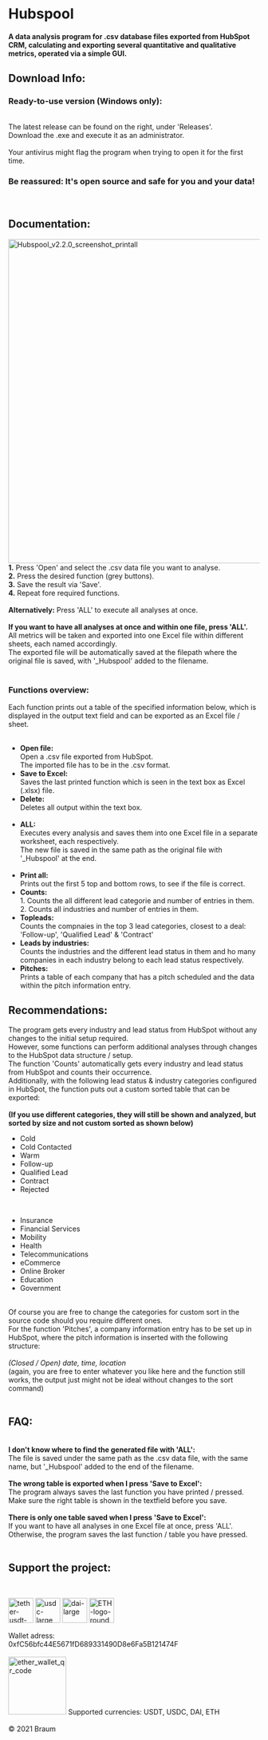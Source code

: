 # Hubspool
#### A data analysis program for .csv database files exported from HubSpot CRM, calculating and exporting several quantitative and qualitative metrics, operated via a simple GUI. 

## Download Info: <br>
<h3> Ready-to-use version (Windows only):</h3><br>
The latest release can be found on the right, under 'Releases'. <br>
Download the .exe and execute it as an administrator.<br>
<br>
Your antivirus might flag the program when trying to open it for the first time.
<h3>Be reassured: It's open source and safe for you and your data!</h3><br>

## Documentation: <br>
<img src="https://user-images.githubusercontent.com/86114549/124588954-b54b5200-de59-11eb-9aed-63bdae6f2f3e.png" alt="Hubspool_v2.2.0_screenshot_printall" height="650">
<br>
<strong>1.</strong> Press 'Open' and select the .csv data file you want to analyse. <br>
<strong>2.</strong> Press the desired function (grey buttons).<br>
<strong>3.</strong> Save the result via 'Save'. <br>
<strong>4.</strong> Repeat fore required functions. <br>
<br>
<strong>Alternatively:</strong> Press 'ALL' to execute all analyses at once.<br>
<br>
<strong>If you want to have all analyses at once and within one file, press 'ALL'.</strong><br>
All metrics will be taken and exported into one Excel file within different sheets, each named accordingly.<br>
The exported file will be automatically saved at the filepath where the original file is saved, with '_Hubspool' added to the filename.<br>
<br>
<h3>Functions overview:</h3>
Each function prints out a table of the specified information below, which is displayed in the output text field and can be exported as an Excel file / sheet.<br>
<br>
<ul>
<li><strong>Open file:</strong><br>
Open a .csv file exported from HubSpot.<br>
The imported file has to be in the .csv format.</li>
<li><strong>Save to Excel:</strong><br>
Saves the last printed function which is seen in the text box as Excel (.xlsx) file.<br></li>
<li><strong>Delete:</strong><br>
Deletes all output within the text box.<br></li>
<br>
<li><strong>ALL:</strong><br>
Executes every analysis and saves them into one Excel file in a separate worksheet, each respectively.<br>
The new file is saved in the same path as the original file with '_Hubspool' at the end.<br> 
<br>
<li><strong>Print all:</strong><br>
Prints out the first 5 top and bottom rows, to see if the file is correct.<br</li>
<li><strong>Counts:</strong><br>
1. Counts the all different lead categorie and number of entries in them.<br></li>
2. Counts all industries and number of entries in them.<br>
<li><strong>Topleads:</strong><br>
Counts the compnaies in the top 3 lead categories, closest to a deal: 'Follow-up', 'Qualified Lead' & 'Contract'<br></li>
<li><strong>Leads by industries:</strong><br>
Counts the industries and the different lead status in them and ho many companies in each industry belong to each lead status respectively.<br></li>
<li><strong>Pitches:</strong><br>
Prints a table of each company that has a pitch scheduled and the data within the pitch information entry.<br></li>
</ul>


## Recommendations: <br>
The program gets every industry and lead status from HubSpot without any changes to the initial setup required. <br>
However, some functions can perform additional analyses through changes to the HubSpot data structure / setup.<br>
The function 'Counts' automatically gets every industry and lead status from HubSpot and counts their occurrence.<br>
Additionally, with the following lead status & industry categories configured in HubSpot, the function puts out a custom sorted table that can be exported:<br>
<br>
<strong>(If you use different categories, they will still be shown and analyzed, but sorted by size and not custom sorted as shown below)</strong><br>
- Cold
- Cold Contacted
- Warm
- Follow-up
- Qualified Lead
- Contract
- Rejected
<br>
<ul>
<li>Insurance</li>
<li>Financial Services</li>
<li>Mobility</li>
<li>Health</li>
<li>Telecommunications</li>
<li>eCommerce</li>
<li>Online Broker</li>
<li>Education</li>
<li>Government</li>
</ul>
<br>
Of course you are free to change the categories for custom sort in the source code should you require different ones.<br>
For the function 'Pitches', a company information entry has to be set up in HubSpot, where the pitch information is inserted with the following structure:<br>
<br>
<em>(Closed / Open) date, time, location</em><br>
(again, you are free to enter whatever you like here and the function still works, the output just might not be ideal without changes to the sort command)<br>
<br>

<h2>FAQ:</h2><br>
<strong>I don't know where to find the generated file with 'ALL':</strong><br>
The file is saved under the same path as the .csv data file, with the same name, but '_Hubspool' added to the end of the filename.<br>
<br>
<strong>The wrong table is exported when I press 'Save to Excel':</strong><br>
The program always saves the last function you have printed / pressed. <br>
Make sure the right table is shown in the textfield before you save.<br>
<br>
<strong>There is only one table saved when I press 'Save to Excel':</strong><br>
If you want to have all analyses in one Excel file at once, press 'ALL'.<br>
Otherwise, the program saves the last function / table you have pressed.<br>
<br>

<h2>Support the project:</h2><br>
<p float='left'>
<a href='https://ethereum.org/en/stablecoins/'>
<img src="https://user-images.githubusercontent.com/86114549/123052110-be243880-d402-11eb-9f0b-77df24874278.png" alt="tether-usdt-logo" height="50"></a>
<a href='https://ethereum.org/en/stablecoins/'>
<img src="https://user-images.githubusercontent.com/86114549/122908329-4a2b5700-d354-11eb-8ba9-4fa8d2c76ed6.png" alt="usdc-large" height="50"></a>
<a href='https://ethereum.org/en/stablecoins/'>
<img src="https://user-images.githubusercontent.com/86114549/122908250-35e75a00-d354-11eb-8be1-243fcecc93c6.png" alt="dai-large" height="50"></a>
<a href='https://ethereum.org/en/stablecoins/'>
<img src="https://user-images.githubusercontent.com/86114549/122967139-7235ad00-d38a-11eb-86e9-b6e634a5fc75.png" alt="ETH-logo-round" height="50"></a>
</p>
Wallet adress:<br> 
0xfC56bfc44E5671fD689331490D8e6Fa5B121474F<br>
<br>
<img width="116" alt="ether_wallet_qr_code" src="https://user-images.githubusercontent.com/86114549/122909208-3f24f680-d355-11eb-88b9-c49afb867a98.png">
Supported currencies: USDT, USDC, DAI, ETH <br>
<br>
© 2021 Braum
